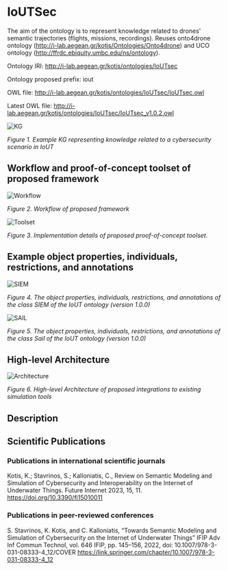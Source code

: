 # IoUTSec
The aim of the ontology is to represent knowledge related to drones' semantic trajectories (flights, missions, recordings). Reuses onto4drone ontology (http://i-lab.aegean.gr/kotis/Ontologies/Onto4drone) and UCO ontology (http://ffrdc.ebiquity.umbc.edu/ns/ontology).

Ontology IRI: http://i-lab.aegean.gr/kotis/ontologies/IoUTsec

Ontology proposed prefix: iout

OWL file: http://i-lab.aegean.gr/kotis/ontologies/IoUTsec/IoUTsec.owl

Latest OWL file: http://i-lab.aegean.gr/kotis/ontologies/IoUTsec/IoUTsec_v1.0.2.owl

![KG](https://github.com/StavrosCaptain/IoUTSec/blob/main/Images/classes_properties_with_relationships.png)

_Figure 1. Example KG representing knowledge related to a cybersecurity scenario in IoUT_

## **Workflow and proof-of-concept toolset of proposed framework**

![Workflow](https://github.com/StavrosCaptain/IoUTSec/blob/main/Images/workflow.png)

_Figure 2. Workflow of proposed framework_

![Toolset](https://github.com/StavrosCaptain/IoUTSec/blob/main/Images/proof-of-concept%20implementation%20toolset.png)

_Figure 3. Implementation details of proposed proof-of-concept toolset._

## **Example object properties, individuals, restrictions, and annotations**

![SIEM](https://github.com/StavrosCaptain/IoUTSec/blob/main/Images/siem%20protege.png)

_Figure 4. The object properties, individuals, restrictions, and annotations of the class SIEM of the IoUT ontology (version 1.0.0)_

![SAIL](https://github.com/StavrosCaptain/IoUTSec/blob/main/Images/sail%20protege.png)

_Figure 5. The object properties, individuals, restrictions, and annotations of the class Sail of the IoUT ontology (version 1.0.0)_

## **High-level Architecture**
![Architecture](https://github.com/StavrosCaptain/IoUTSec/blob/main/Images/High-level%20architecture.png)

_Figure 6. High-level Architecture of proposed integrations to existing simulation tools_

## **Description**

## **Scientific Publications**
### **Publications in international scientific journals**
Kotis, K.; Stavrinos, S.; Kalloniatis, C., Review on Semantic Modeling and 
Simulation of Cybersecurity and Interoperability on the Internet of Underwater Things. 
Future Internet 2023, 15, 11. https://doi.org/10.3390/fi15010011 

### **Publications in peer-reviewed conferences**
S. Stavrinos, K. Kotis, and C. Kalloniatis, “Towards Semantic Modeling and Simulation 
of Cybersecurity on the Internet of Underwater Things” IFIP Adv Inf Commun Technol, 
vol. 646 IFIP, pp. 145–156, 2022, doi: 10.1007/978-3-031-08333-4_12/COVER
https://link.springer.com/chapter/10.1007/978-3-031-08333-4_12
